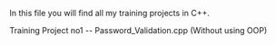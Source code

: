 In this file you will find all my training projects in C++.

Training Project no1 --
Password_Validation.cpp (Without using OOP)

